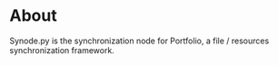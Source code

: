 # About

Synode.py is the synchronization node for Portfolio, a file / resources synchronization framework.
